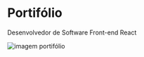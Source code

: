 # Portifólio
Desenvolvedor de Software Front-end React

![imagem portifólio](http://eduardojer.tech/assets/atual.png)
